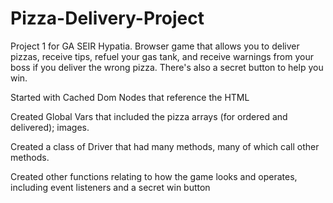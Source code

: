 # Pizza-Delivery-Project
Project 1 for GA SEIR Hypatia. Browser game that allows you to deliver pizzas, receive tips, refuel your gas tank, and receive warnings from your boss if you deliver the wrong pizza. There's also a secret button to help you win. 

Started with Cached Dom Nodes that reference the HTML

Created Global Vars that included the pizza arrays (for ordered and delivered); images.

Created a class of Driver that had many methods, many of which call other methods. 

Created other functions relating to how the game looks and operates, including event listeners and a secret win button
